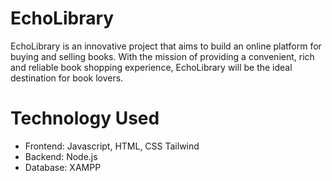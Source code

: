 # EchoLibrary
EchoLibrary is an innovative project that aims to build an online platform for buying and selling books. With the mission of providing a convenient, rich and reliable book shopping experience, EchoLibrary will be the ideal destination for book lovers.
# Technology Used
- Frontend: Javascript, HTML, CSS Tailwind
- Backend: Node.js
- Database: XAMPP
